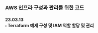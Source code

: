 <h3>AWS 인프라 구성과 관리를 위한 코드</h3>

<p>
  <h4>23.03.13<br>
  : Terraform 예제 구성 및 IAM 역할 할당 및 관리</h4>
</p>

